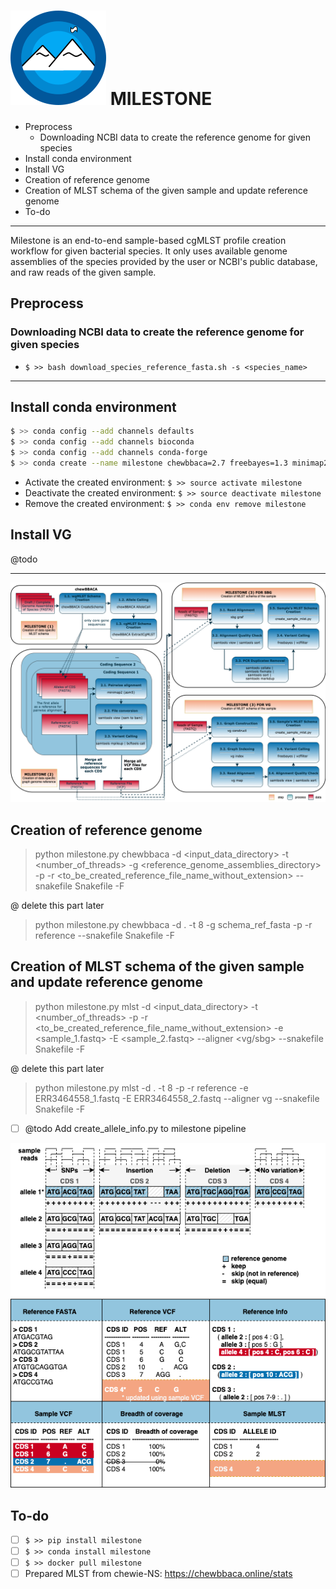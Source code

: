 <div align="left"> <h1> <img src="images/milestone.png" alt="milestone_logo"> MILESTONE </h1> </div>

<!-- MarkdownTOC -->

- Preprocess
    - Downloading NCBI data to create the reference genome for given species
- Install conda environment
- Install VG
- Creation of reference genome
- Creation of MLST schema of the given sample and update reference genome
- To-do

<!-- /MarkdownTOC -->

---

Milestone is an end-to-end sample-based cgMLST profile creation workflow for given bacterial species. It only uses available genome assemblies of the species provided by the user or NCBI's public database, and raw reads of the given sample.

## Preprocess

### Downloading NCBI data to create the reference genome for given species

- `$ >> bash download_species_reference_fasta.sh -s <species_name>`

---

## Install conda environment

```bash
$ >> conda config --add channels defaults
$ >> conda config --add channels bioconda
$ >> conda config --add channels conda-forge
$ >> conda create --name milestone chewbbaca=2.7 freebayes=1.3 minimap2=2.17 snakemake=5.32 pysam=0.16
```

- Activate the created environment: `$ >> source activate milestone`
- Deactivate the created environment: `$ >> source deactivate milestone`
- Remove the created environment: `$ >> conda env remove milestone`

## Install VG

@todo

---

![milestone pipeline](images/milestone_pipeline.png)

## Creation of reference genome

> python milestone.py chewbbaca -d <input_data_directory> -t <number_of_threads> -g <reference_genome_assemblies_directory> -p -r <to_be_created_reference_file_name_without_extension> --snakefile Snakefile -F

@ delete this part later

> python milestone.py chewbbaca -d . -t 8 -g schema_ref_fasta -p -r reference --snakefile Snakefile -F

## Creation of MLST schema of the given sample and update reference genome

> python milestone.py mlst -d <input_data_directory> -t <number_of_threads> -p -r <to_be_created_reference_file_name_without_extension> -e <sample_1.fastq> -E <sample_2.fastq> --aligner <vg/sbg> --snakefile Snakefile -F

@ delete this part later
> python milestone.py mlst -d . -t 8 -p -r reference -e ERR3464558_1.fastq -E ERR3464558_2.fastq --aligner vg --snakefile Snakefile -F

- [ ] @todo Add create_allele_info.py to milestone pipeline

![allele to vcf](images/allele_to_vcf.png)

## To-do

- [ ] `$ >> pip install milestone`
- [ ] `$ >> conda install milestone`
- [ ] `$ >> docker pull milestone`
- [ ] Prepared MLST from chewie-NS: https://chewbbaca.online/stats 
